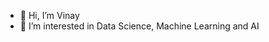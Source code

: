 - 👋 Hi, I’m Vinay
- 👀 I’m interested in Data Science, Machine Learning and AI

<!---
vkyaragani88/vkyaragani88 is a ✨ special ✨ repository because its `README.md` (this file) appears on your GitHub profile.
You can click the Preview link to take a look at your changes.
--->
